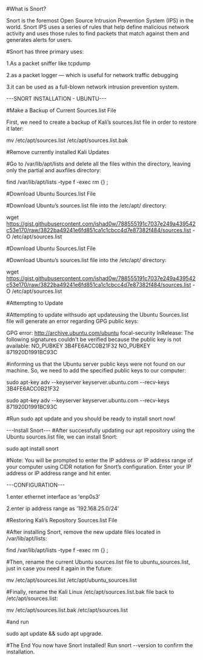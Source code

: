 #What is Snort?

Snort is the foremost Open Source Intrusion Prevention System (IPS) in the world. Snort IPS uses a series of rules that help define malicious network activity 
and uses those rules to find packets that match against them and generates alerts for users.

#Snort has three primary uses: 

1.As a packet sniffer like tcpdump 

2.as a packet logger — which is useful for network traffic debugging

3.it can be used as a full-blown network intrusion prevention system. 

---SNORT INSTALLATION - UBUNTU---

#Make a Backup of Current Sources.list File

First, we need to create a backup of Kali’s sources.list file in order to restore it later:

mv /etc/apt/sources.list /etc/apt/sources.list.bak

#Remove currently installed Kali Updates

#Go to /var/lib/apt/lists and delete all the files within the directory, leaving only the partial and auxfiles directory:

find /var/lib/apt/lists -type f -exec rm {} \;

#Download Ubuntu Sources.list File

#Download Ubuntu’s sources.list file into the /etc/apt/ directory:

wget https://gist.githubusercontent.com/ishad0w/788555191c7037e249a439542c53e170/raw/3822ba49241e6fd851ca1c1cbcc4d7e87382f484/sources.list -O /etc/apt/sources.list

#Download Ubuntu Sources.list File

#Download Ubuntu’s sources.list file into the /etc/apt/ directory:

wget https://gist.githubusercontent.com/ishad0w/788555191c7037e249a439542c53e170/raw/3822ba49241e6fd851ca1c1cbcc4d7e87382f484/sources.list -O /etc/apt/sources.list

#Attempting to Update

#Attempting to update withsudo apt updateusing the Ubuntu Sources.list file will generate an error regarding GPG public keys:

GPG error: http://archive.ubuntu.com/ubuntu focal-security InRelease: The following signatures couldn't be verified because the public key is not available: NO_PUBKEY 3B4FE6ACC0B21F32 NO_PUBKEY 871920D1991BC93C

#informing us that the Ubuntu server public keys were not found on our machine. So, we need to add the specified public keys to our computer:

sudo apt-key adv --keyserver keyserver.ubuntu.com --recv-keys 3B4FE6ACC0B21F32

sudo apt-key adv --keyserver keyserver.ubuntu.com --recv-keys 871920D1991BC93C

#Run sudo apt update and you should be ready to install snort now!

---Install Snort---
#After successfully updating our apt repository using the Ubuntu sources.list file, we can install Snort:

sudo apt install snort

#Note: You will be prompted to enter the IP address or IP address range of your computer using CIDR notation for Snort’s configuration. Enter your IP address or IP address range and hit enter.

---CONFIGURATION---

1.enter ethernet interface as 'enp0s3'

2.enter ip address range as '192.168.25.0/24'


#Restoring Kali’s Repository Sources.list File

#After installing Snort, remove the new update files located in /var/lib/apt/lists:

find /var/lib/apt/lists -type f -exec rm {} \;

#Then, rename the current Ubuntu sources.list file to ubuntu_sources.list, just in case you need it again in the future:

mv /etc/apt/sources.list /etc/apt/ubuntu_sources.list

#Finally, rename the Kali Linux /etc/apt/sources.list.bak file back to /etc/apt/sources.list:

mv /etc/apt/sources.list.bak /etc/apt/sources.list

#and run 

sudo apt update && sudo apt upgrade.

#The End
You now have Snort installed! Run snort --version to confirm the installation. 

